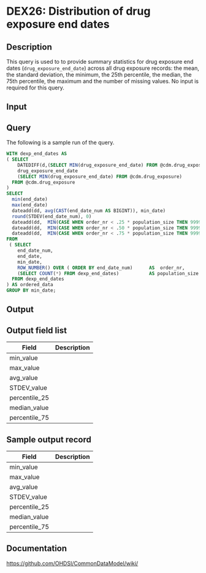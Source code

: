 <!---
Group:drug exposure
Name:DEX26 Distribution of drug exposure end dates
Author:Patrick Ryan
CDM Version: 5.0
-->

# DEX26: Distribution of drug exposure end dates

## Description
This query is used to to provide summary statistics for drug exposure end dates (`drug_exposure_end_date`) across all drug 
exposure records: the mean, the standard deviation, the minimum, the 25th percentile, the median, the 75th percentile, 
the maximum and the number of missing values. No input is required for this query.

## Input <None>

## Query
The following is a sample run of the query.

```sql
WITH dexp_end_dates AS 
( SELECT
    DATEDIFF(d,(SELECT MIN(drug_exposure_end_date) FROM @cdm.drug_exposure), drug_exposure_end_date) AS end_date_num,
    drug_exposure_end_date                                                                           AS end_date,
    (SELECT MIN(drug_exposure_end_date) FROM @cdm.drug_exposure)                                     AS min_date
  FROM @cdm.drug_exposure
)
SELECT
  min(end_date)                                                                                             AS min_date,
  max(end_date)                                                                                             AS max_date,
  dateadd(dd, avg(CAST(end_date_num AS BIGINT)), min_date)                                                                  AS avg_date,
  round(STDEV(end_date_num), 0)                                                                             AS stdev_days,
  dateadd(dd,  MIN(CASE WHEN order_nr < .25 * population_size THEN 999999 ELSE end_date_num END), min_date) AS percentile_25_date,
  dateadd(dd,  MIN(CASE WHEN order_nr < .50 * population_size THEN 999999 ELSE end_date_num END), min_date) AS median_date,
  dateadd(dd,  MIN(CASE WHEN order_nr < .75 * population_size THEN 999999 ELSE end_date_num END), min_date) AS percentile_75_date
FROM 
 ( SELECT 
    end_date_num,                                                              
    end_date,
    min_date,
    ROW_NUMBER() OVER ( ORDER BY end_date_num)      AS  order_nr,
    (SELECT COUNT(*) FROM dexp_end_dates)           AS population_size
  FROM dexp_end_dates
) AS ordered_data
GROUP BY min_date;
```

## Output

## Output field list

|  Field |  Description |
| --- | --- |
| min_value |   |
| max_value |   |
| avg_value |   |
| STDEV_value |   |
| percentile_25 |   |
| median_value |   |
| percentile_75 |   |

## Sample output record

|  Field |  Description |
| --- | --- |
| min_value |   |
| max_value |   |
| avg_value |   |
| STDEV_value |   |
| percentile_25 |   |
| median_value |   |
| percentile_75 |   |

## Documentation
https://github.com/OHDSI/CommonDataModel/wiki/
